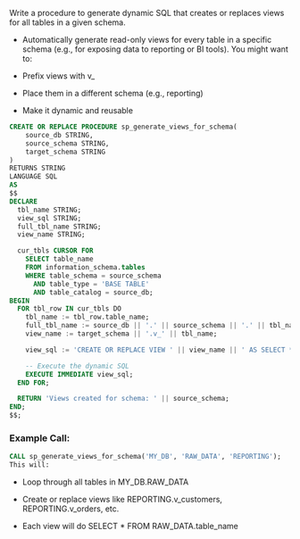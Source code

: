 Write a procedure to generate dynamic SQL that creates or replaces views for all tables in a given schema.

- Automatically generate read-only views for every table in a specific schema (e.g., for exposing data to reporting or BI tools). You might want to:

- Prefix views with v_

- Place them in a different schema (e.g., reporting)

- Make it dynamic and reusable

```sql
CREATE OR REPLACE PROCEDURE sp_generate_views_for_schema(
    source_db STRING,
    source_schema STRING,
    target_schema STRING
)
RETURNS STRING
LANGUAGE SQL
AS
$$
DECLARE
  tbl_name STRING;
  view_sql STRING;
  full_tbl_name STRING;
  view_name STRING;

  cur_tbls CURSOR FOR
    SELECT table_name 
    FROM information_schema.tables
    WHERE table_schema = source_schema 
      AND table_type = 'BASE TABLE'
      AND table_catalog = source_db;
BEGIN
  FOR tbl_row IN cur_tbls DO
    tbl_name := tbl_row.table_name;
    full_tbl_name := source_db || '.' || source_schema || '.' || tbl_name;
    view_name := target_schema || '.v_' || tbl_name;

    view_sql := 'CREATE OR REPLACE VIEW ' || view_name || ' AS SELECT * FROM ' || full_tbl_name || ';';

    -- Execute the dynamic SQL
    EXECUTE IMMEDIATE view_sql;
  END FOR;

  RETURN 'Views created for schema: ' || source_schema;
END;
$$;
```

### Example Call:
```sql
CALL sp_generate_views_for_schema('MY_DB', 'RAW_DATA', 'REPORTING');
This will:
```

- Loop through all tables in MY_DB.RAW_DATA

- Create or replace views like REPORTING.v_customers, REPORTING.v_orders, etc.

- Each view will do SELECT * FROM RAW_DATA.table_name